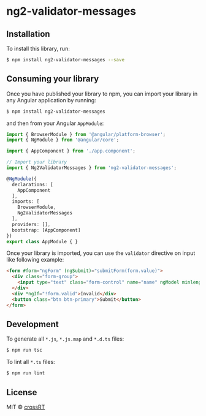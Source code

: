 # ng2-validator-messages

## Installation

To install this library, run:

```bash
$ npm install ng2-validator-messages --save
```

## Consuming your library

Once you have published your library to npm, you can import your library in any Angular application by running:

```bash
$ npm install ng2-validator-messages
```

and then from your Angular `AppModule`:

```typescript
import { BrowserModule } from '@angular/platform-browser';
import { NgModule } from '@angular/core';

import { AppComponent } from './app.component';

// Import your library
import { Ng2ValidatorMessages } from 'ng2-validator-messages';

@NgModule({
  declarations: [
    AppComponent
  ],
  imports: [
    BrowserModule,
    Ng2ValidatorMessages
  ],
  providers: [],
  bootstrap: [AppComponent]
})
export class AppModule { }
```

Once your library is imported, you can use the `validator` directive on input like following example:
```html
<form #form="ngForm" (ngSubmit)="submitForm(form.value)">
  <div class="form-group">
    <input type="text" class="form-control" name="name" ngModel minlength="5" validator>
  </div>
  <div *ngIf="!form.valid">Invalid</div>
  <button class="btn btn-primary">Submit</button>
</form>
```

## Development

To generate all `*.js`, `*.js.map` and `*.d.ts` files:

```bash
$ npm run tsc
```

To lint all `*.ts` files:

```bash
$ npm run lint
```

## License

MIT © [crossRT](mailto:ray.low@appxtream.com)
